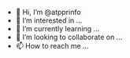 - 👋 Hi, I’m @atpprinfo
- 👀 I’m interested in ...
- 🌱 I’m currently learning ...
- 💞️ I’m looking to collaborate on ...
- 📫 How to reach me ...

<!---
atpprinfo/atpprinfo is a ✨ special ✨ repository because its `README.md` (this file) appears on your GitHub profile.
You can click the Preview link to take a look at your changes.
--->
